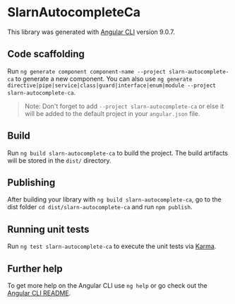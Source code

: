 # SlarnAutocompleteCa

This library was generated with [Angular CLI](https://github.com/angular/angular-cli) version 9.0.7.

## Code scaffolding

Run `ng generate component component-name --project slarn-autocomplete-ca` to generate a new component. You can also use `ng generate directive|pipe|service|class|guard|interface|enum|module --project slarn-autocomplete-ca`.
> Note: Don't forget to add `--project slarn-autocomplete-ca` or else it will be added to the default project in your `angular.json` file. 

## Build

Run `ng build slarn-autocomplete-ca` to build the project. The build artifacts will be stored in the `dist/` directory.

## Publishing

After building your library with `ng build slarn-autocomplete-ca`, go to the dist folder `cd dist/slarn-autocomplete-ca` and run `npm publish`.

## Running unit tests

Run `ng test slarn-autocomplete-ca` to execute the unit tests via [Karma](https://karma-runner.github.io).

## Further help

To get more help on the Angular CLI use `ng help` or go check out the [Angular CLI README](https://github.com/angular/angular-cli/blob/master/README.md).
